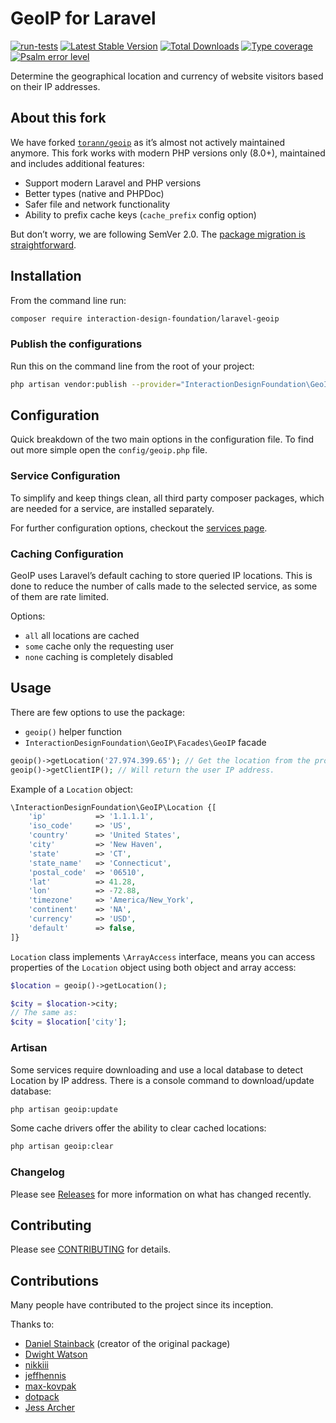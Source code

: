 # GeoIP for Laravel

[![run-tests](https://github.com/InteractionDesignFoundation/laravel-geoip/actions/workflows/run-tests.yml/badge.svg)](https://github.com/InteractionDesignFoundation/laravel-geoip/actions/workflows/run-tests.yml)
[![Latest Stable Version](https://poser.pugx.org/interaction-design-foundation/laravel-geoip/v/stable.png)](https://packagist.org/packages/interaction-design-foundation/laravel-geoip)
[![Total Downloads](https://poser.pugx.org/interaction-design-foundation/laravel-geoip/downloads.png)](https://packagist.org/packages/interaction-design-foundation/laravel-geoip)
[![Type coverage](https://shepherd.dev/github/InteractionDesignFoundation/laravel-geoip/coverage.svg)](https://shepherd.dev/github/InteractionDesignFoundation/laravel-geoip)
[![Psalm error level](https://shepherd.dev/github/InteractionDesignFoundation/laravel-geoip/level.svg)](https://shepherd.dev/github/InteractionDesignFoundation/laravel-geoip)

Determine the geographical location and currency of website visitors based on their IP addresses.


## About this fork

We have forked [`torann/geoip`](https://github.com/Torann/laravel-geoip) as it’s almost not actively maintained anymore.
This fork works with modern PHP versions only (8.0+), maintained and includes additional features:
 - Support modern Laravel and PHP versions
 - Better types (native and PHPDoc)
 - Safer file and network functionality
 - Ability to prefix cache keys (`cache_prefix` config option)

But don’t worry, we are following SemVer 2.0. The [package migration is straightforward](./docs/migration.md).


## Installation

From the command line run:

```sh
composer require interaction-design-foundation/laravel-geoip
```


### Publish the configurations

Run this on the command line from the root of your project:
```sh
php artisan vendor:publish --provider="InteractionDesignFoundation\GeoIP\GeoIPServiceProvider" --tag=config
```


## Configuration

Quick breakdown of the two main options in the configuration file.
To find out more simple open the `config/geoip.php` file.


### Service Configuration

To simplify and keep things clean, all third party composer packages, which are needed for a service, are installed separately.

For further configuration options, checkout the [services page](./docs/services.md).


### Caching Configuration

GeoIP uses Laravel’s default caching to store queried IP locations.
This is done to reduce the number of calls made to the selected service, as some of them are rate limited.

Options:
 - `all` all locations are cached
 - `some` cache only the requesting user
 - `none` caching is completely disabled


## Usage

There are few options to use the package:
 - `geoip()` helper function
 - `InteractionDesignFoundation\GeoIP\Facades\GeoIP` facade

```php
geoip()->getLocation('27.974.399.65'); // Get the location from the provided IP.
geoip()->getClientIP(); // Will return the user IP address.
```

Example of a `Location` object:
```php
\InteractionDesignFoundation\GeoIP\Location {[
    'ip'           => '1.1.1.1',
    'iso_code'     => 'US',
    'country'      => 'United States',
    'city'         => 'New Haven',
    'state'        => 'CT',
    'state_name'   => 'Connecticut',
    'postal_code'  => '06510',
    'lat'          => 41.28,
    'lon'          => -72.88,
    'timezone'     => 'America/New_York',
    'continent'    => 'NA',
    'currency'     => 'USD',
    'default'      => false,
]}
```

`Location` class implements `\ArrayAccess` interface, means you can access properties of the `Location` object using both object and array access:
```php
$location = geoip()->getLocation();

$city = $location->city;
// The same as:
$city = $location['city'];
```

### Artisan

Some services require downloading and use a local database to detect Location by IP address.
There is a console command to download/update database:
```sh
php artisan geoip:update
```

Some cache drivers offer the ability to clear cached locations:
```sh
php artisan geoip:clear
```

### Changelog

Please see [Releases](https://github.com/InteractionDesignFoundation/laravel-geoip/releases) for more information on what has changed recently.


## Contributing

Please see [CONTRIBUTING](.github/CONTRIBUTING.md) for details.


## Contributions

Many people have contributed to the project since its inception.

Thanks to:

- [Daniel Stainback](https://github.com/Torann) (creator of the original package)
- [Dwight Watson](https://github.com/dwightwatson)
- [nikkiii](https://github.com/nikkiii)
- [jeffhennis](https://github.com/jeffhennis)
- [max-kovpak](https://github.com/max-kovpak)
- [dotpack](https://github.com/dotpack)
- [Jess Archer](https://github.com/jessarcher)
